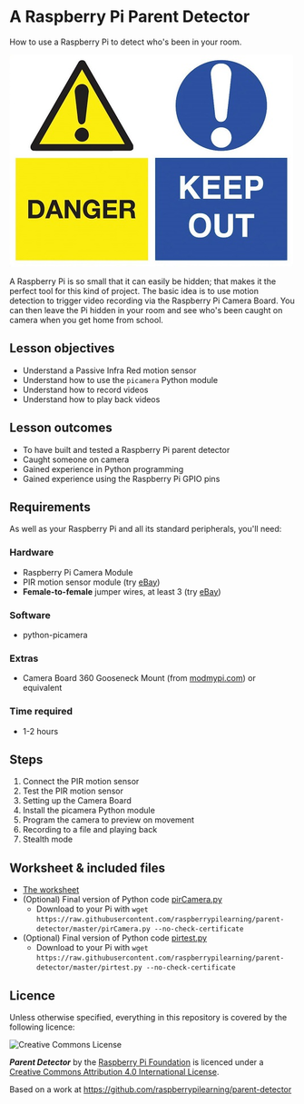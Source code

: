 # A Raspberry Pi Parent Detector

How to use a Raspberry Pi to detect who's been in your room.

![](./images/cover.jpg)

A Raspberry Pi is so small that it can easily be hidden; that makes it the perfect tool for this kind of project. The basic idea is to use motion detection to trigger video recording via the Raspberry Pi Camera Board. You can then leave the Pi hidden in your room and see who's been caught on camera when you get home from school.

## Lesson objectives

- Understand a Passive Infra Red motion sensor
- Understand how to use the `picamera` Python module
- Understand how to record videos
- Understand how to play back videos

## Lesson outcomes

- To have built and tested a Raspberry Pi parent detector
- Caught someone on camera
- Gained experience in Python programming
- Gained experience using the Raspberry Pi GPIO pins

## Requirements

As well as your Raspberry Pi and all its standard peripherals, you'll need:

### Hardware

- Raspberry Pi Camera Module
- PIR motion sensor module (try [eBay](http://search.ebay.co.uk/pir+motion+sensor+module))
- **Female-to-female** jumper wires, at least 3 (try [eBay](http://search.ebay.co.uk/female+to+female+jumper+wires+solderless))

### Software

- python-picamera

### Extras

- Camera Board 360 Gooseneck Mount (from [modmypi.com](https://www.modmypi.com/flexible-camera-mount)) or equivalent

### Time required

- 1-2 hours

## Steps

1. Connect the PIR motion sensor
1. Test the PIR motion sensor
1. Setting up the Camera Board
1. Install the picamera Python module
1. Program the camera to preview on movement
1. Recording to a file and playing back
1. Stealth mode

## Worksheet & included files

- [The worksheet](WORKSHEET.md)
- (Optional) Final version of Python code [pirCamera.py](./pirCamera.py)
    - Download to your Pi with `wget https://raw.githubusercontent.com/raspberrypilearning/parent-detector/master/pirCamera.py --no-check-certificate`
- (Optional) Final version of Python code [pirtest.py](./pirtest.py)
    - Download to your Pi with `wget https://raw.githubusercontent.com/raspberrypilearning/parent-detector/master/pirtest.py --no-check-certificate`

## Licence

Unless otherwise specified, everything in this repository is covered by the following licence:

![Creative Commons License](http://i.creativecommons.org/l/by-sa/4.0/88x31.png)

***Parent Detector*** by the [Raspberry Pi Foundation](http://raspberrypi.org) is licenced under a [Creative Commons Attribution 4.0 International License](http://creativecommons.org/licenses/by-sa/4.0/).

Based on a work at https://github.com/raspberrypilearning/parent-detector

